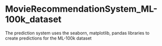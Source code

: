 # MovieRecommendationSystem_ML-100k_dataset
The prediction system uses the seaborn, matplotlib, pandas libraries to create predictions for the ML-100k dataset
